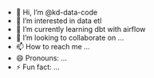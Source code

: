 - 👋 Hi, I’m @kd-data-code
- 👀 I’m interested in data etl
- 🌱 I’m currently learning dbt with airflow
- 💞️ I’m looking to collaborate on ...
- 📫 How to reach me ...
- 😄 Pronouns: ...
- ⚡ Fun fact: ...

<!---
kd-data-code/kd-data-code is a ✨ special ✨ repository because its `README.md` (this file) appears on your GitHub profile.
You can click the Preview link to take a look at your changes.
--->
